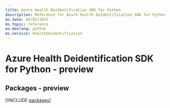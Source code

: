 ```yaml
---
title: Azure Health Deidentification SDK for Python
description: Reference for Azure Health Deidentification SDK for Python
ms.date: 04/02/2025
ms.topic: reference
ms.devlang: python
ms.service: healthdeidentification
---
```

# Azure Health Deidentification SDK for Python - preview
## Packages - preview
[!INCLUDE [packages](health-deidentification-index.md)]